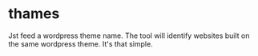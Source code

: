 # thames
Jst feed a wordpress theme name. The tool will identify websites built on the same wordpress theme. It's that simple.
